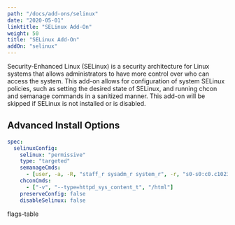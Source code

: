 ```yaml
---
path: "/docs/add-ons/selinux"
date: "2020-05-01"
linktitle: "SELinux Add-On"
weight: 50
title: "SELinux Add-On"
addOn: "selinux"
---
```


Security-Enhanced Linux (SELinux) is a security architecture for Linux systems that allows administrators to have more control over who can access the system.
This add-on allows for configuration of system SELinux policies, such as setting the desired state of SELinux, and running chcon and semanage commands in a sanitized manner.
This add-on will be skipped if SELinux is not installed or is disabled.

## Advanced Install Options

```yaml
spec:
  selinuxConfig:
    selinux: "permissive"
    type: "targeted"
    semanageCmds:
      - [user, -a, -R, "staff_r sysadm_r system_r", -r, "s0-s0:c0.c1023", my_staff_u]
    chconCmds:
      - ["-v", "--type=httpd_sys_content_t", "/html"]
    preserveConfig: false
    disableSelinux: false
```

flags-table
